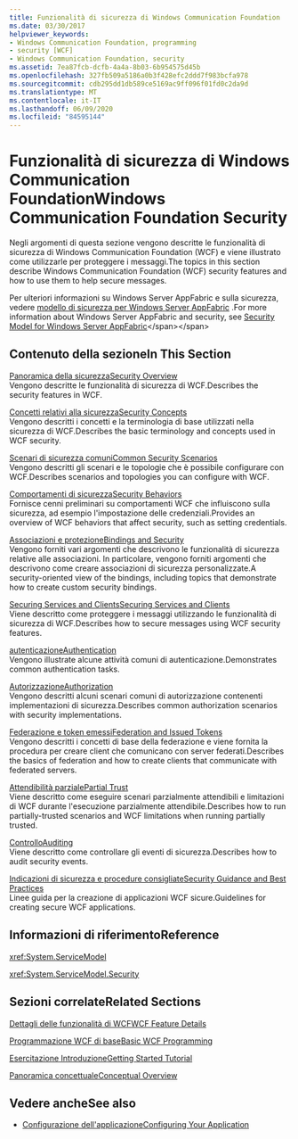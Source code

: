 ```yaml
---
title: Funzionalità di sicurezza di Windows Communication Foundation
ms.date: 03/30/2017
helpviewer_keywords:
- Windows Communication Foundation, programming
- security [WCF]
- Windows Communication Foundation, security
ms.assetid: 7ea87fcb-dcfb-4a4a-8b03-6b954575d45b
ms.openlocfilehash: 327fb509a5186a0b3f428efc2ddd7f983bcfa978
ms.sourcegitcommit: cdb295dd1db589ce5169ac9ff096f01fd0c2da9d
ms.translationtype: MT
ms.contentlocale: it-IT
ms.lasthandoff: 06/09/2020
ms.locfileid: "84595144"
---
```

# <a name="windows-communication-foundation-security"></a><span data-ttu-id="369ff-102">Funzionalità di sicurezza di Windows Communication Foundation</span><span class="sxs-lookup"><span data-stu-id="369ff-102">Windows Communication Foundation Security</span></span>
<span data-ttu-id="369ff-103">Negli argomenti di questa sezione vengono descritte le funzionalità di sicurezza di Windows Communication Foundation (WCF) e viene illustrato come utilizzarle per proteggere i messaggi.</span><span class="sxs-lookup"><span data-stu-id="369ff-103">The topics in this section describe Windows Communication Foundation (WCF) security features and how to use them to help secure messages.</span></span>  
  
 <span data-ttu-id="369ff-104">Per ulteriori informazioni su Windows Server AppFabric e sulla sicurezza, vedere [modello di sicurezza per Windows Server AppFabric](https://docs.microsoft.com/previous-versions/appfabric/ee677202(v=azure.10)) .</span><span class="sxs-lookup"><span data-stu-id="369ff-104">For more information about Windows Server AppFabric and security, see [Security Model for Windows Server AppFabric](https://docs.microsoft.com/previous-versions/appfabric/ee677202(v=azure.10))</span></span>  
  
## <a name="in-this-section"></a><span data-ttu-id="369ff-105">Contenuto della sezione</span><span class="sxs-lookup"><span data-stu-id="369ff-105">In This Section</span></span>  
 [<span data-ttu-id="369ff-106">Panoramica della sicurezza</span><span class="sxs-lookup"><span data-stu-id="369ff-106">Security Overview</span></span>](security-overview.md)  
 <span data-ttu-id="369ff-107">Vengono descritte le funzionalità di sicurezza di WCF.</span><span class="sxs-lookup"><span data-stu-id="369ff-107">Describes the security features in WCF.</span></span>  
  
 [<span data-ttu-id="369ff-108">Concetti relativi alla sicurezza</span><span class="sxs-lookup"><span data-stu-id="369ff-108">Security Concepts</span></span>](security-concepts.md)  
 <span data-ttu-id="369ff-109">Vengono descritti i concetti e la terminologia di base utilizzati nella sicurezza di WCF.</span><span class="sxs-lookup"><span data-stu-id="369ff-109">Describes the basic terminology and concepts used in WCF security.</span></span>  
  
 [<span data-ttu-id="369ff-110">Scenari di sicurezza comuni</span><span class="sxs-lookup"><span data-stu-id="369ff-110">Common Security Scenarios</span></span>](common-security-scenarios.md)  
 <span data-ttu-id="369ff-111">Vengono descritti gli scenari e le topologie che è possibile configurare con WCF.</span><span class="sxs-lookup"><span data-stu-id="369ff-111">Describes scenarios and topologies you can configure with WCF.</span></span>  
  
 [<span data-ttu-id="369ff-112">Comportamenti di sicurezza</span><span class="sxs-lookup"><span data-stu-id="369ff-112">Security Behaviors</span></span>](security-behaviors-in-wcf.md)  
 <span data-ttu-id="369ff-113">Fornisce cenni preliminari su comportamenti WCF che influiscono sulla sicurezza, ad esempio l'impostazione delle credenziali.</span><span class="sxs-lookup"><span data-stu-id="369ff-113">Provides an overview of WCF behaviors that affect security, such as setting credentials.</span></span>  
  
 [<span data-ttu-id="369ff-114">Associazioni e protezione</span><span class="sxs-lookup"><span data-stu-id="369ff-114">Bindings and Security</span></span>](bindings-and-security.md)  
 <span data-ttu-id="369ff-115">Vengono forniti vari argomenti che descrivono le funzionalità di sicurezza relative alle associazioni. In particolare, vengono forniti argomenti che descrivono come creare associazioni di sicurezza personalizzate.</span><span class="sxs-lookup"><span data-stu-id="369ff-115">A security-oriented view of the bindings, including topics that demonstrate how to create custom security bindings.</span></span>  
  
 [<span data-ttu-id="369ff-116">Securing Services and Clients</span><span class="sxs-lookup"><span data-stu-id="369ff-116">Securing Services and Clients</span></span>](securing-services-and-clients.md)  
 <span data-ttu-id="369ff-117">Viene descritto come proteggere i messaggi utilizzando le funzionalità di sicurezza di WCF.</span><span class="sxs-lookup"><span data-stu-id="369ff-117">Describes how to secure messages using WCF security features.</span></span>  
  
 [<span data-ttu-id="369ff-118">autenticazione</span><span class="sxs-lookup"><span data-stu-id="369ff-118">Authentication</span></span>](authentication-in-wcf.md)  
 <span data-ttu-id="369ff-119">Vengono illustrate alcune attività comuni di autenticazione.</span><span class="sxs-lookup"><span data-stu-id="369ff-119">Demonstrates common authentication tasks.</span></span>  
  
 [<span data-ttu-id="369ff-120">Autorizzazione</span><span class="sxs-lookup"><span data-stu-id="369ff-120">Authorization</span></span>](authorization-in-wcf.md)  
 <span data-ttu-id="369ff-121">Vengono descritti alcuni scenari comuni di autorizzazione contenenti implementazioni di sicurezza.</span><span class="sxs-lookup"><span data-stu-id="369ff-121">Describes common authorization scenarios with security implementations.</span></span>  
  
 [<span data-ttu-id="369ff-122">Federazione e token emessi</span><span class="sxs-lookup"><span data-stu-id="369ff-122">Federation and Issued Tokens</span></span>](federation-and-issued-tokens.md)  
 <span data-ttu-id="369ff-123">Vengono descritti i concetti di base della federazione e viene fornita la procedura per creare client che comunicano con server federati.</span><span class="sxs-lookup"><span data-stu-id="369ff-123">Describes the basics of federation and how to create clients that communicate with federated servers.</span></span>  
  
 [<span data-ttu-id="369ff-124">Attendibilità parziale</span><span class="sxs-lookup"><span data-stu-id="369ff-124">Partial Trust</span></span>](partial-trust.md)  
 <span data-ttu-id="369ff-125">Viene descritto come eseguire scenari parzialmente attendibili e limitazioni di WCF durante l'esecuzione parzialmente attendibile.</span><span class="sxs-lookup"><span data-stu-id="369ff-125">Describes how to run partially-trusted scenarios and WCF limitations when running partially trusted.</span></span>  
  
 [<span data-ttu-id="369ff-126">Controllo</span><span class="sxs-lookup"><span data-stu-id="369ff-126">Auditing</span></span>](auditing-security-events.md)  
 <span data-ttu-id="369ff-127">Viene descritto come controllare gli eventi di sicurezza.</span><span class="sxs-lookup"><span data-stu-id="369ff-127">Describes how to audit security events.</span></span>  
  
 [<span data-ttu-id="369ff-128">Indicazioni di sicurezza e procedure consigliate</span><span class="sxs-lookup"><span data-stu-id="369ff-128">Security Guidance and Best Practices</span></span>](security-guidance-and-best-practices.md)  
 <span data-ttu-id="369ff-129">Linee guida per la creazione di applicazioni WCF sicure.</span><span class="sxs-lookup"><span data-stu-id="369ff-129">Guidelines for creating secure WCF applications.</span></span>  
  
## <a name="reference"></a><span data-ttu-id="369ff-130">Informazioni di riferimento</span><span class="sxs-lookup"><span data-stu-id="369ff-130">Reference</span></span>  
 <xref:System.ServiceModel>  
  
 <xref:System.ServiceModel.Security>  
  
## <a name="related-sections"></a><span data-ttu-id="369ff-131">Sezioni correlate</span><span class="sxs-lookup"><span data-stu-id="369ff-131">Related Sections</span></span>  
 [<span data-ttu-id="369ff-132">Dettagli delle funzionalità di WCF</span><span class="sxs-lookup"><span data-stu-id="369ff-132">WCF Feature Details</span></span>](index.md)  
  
 [<span data-ttu-id="369ff-133">Programmazione WCF di base</span><span class="sxs-lookup"><span data-stu-id="369ff-133">Basic WCF Programming</span></span>](../basic-wcf-programming.md)  
  
 [<span data-ttu-id="369ff-134">Esercitazione Introduzione</span><span class="sxs-lookup"><span data-stu-id="369ff-134">Getting Started Tutorial</span></span>](../getting-started-tutorial.md)  
  
 [<span data-ttu-id="369ff-135">Panoramica concettuale</span><span class="sxs-lookup"><span data-stu-id="369ff-135">Conceptual Overview</span></span>](../conceptual-overview.md)  
  
## <a name="see-also"></a><span data-ttu-id="369ff-136">Vedere anche</span><span class="sxs-lookup"><span data-stu-id="369ff-136">See also</span></span>

- [<span data-ttu-id="369ff-137">Configurazione dell'applicazione</span><span class="sxs-lookup"><span data-stu-id="369ff-137">Configuring Your Application</span></span>](../diagnostics/configuring-your-application.md)
